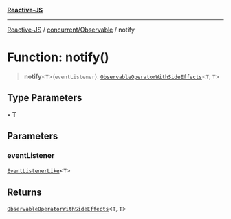 [**Reactive-JS**](../../../README.md)

***

[Reactive-JS](../../../README.md) / [concurrent/Observable](../README.md) / notify

# Function: notify()

> **notify**\<`T`\>(`eventListener`): [`ObservableOperatorWithSideEffects`](../type-aliases/ObservableOperatorWithSideEffects.md)\<`T`, `T`\>

## Type Parameters

• **T**

## Parameters

### eventListener

[`EventListenerLike`](../../../events/interfaces/EventListenerLike.md)\<`T`\>

## Returns

[`ObservableOperatorWithSideEffects`](../type-aliases/ObservableOperatorWithSideEffects.md)\<`T`, `T`\>
